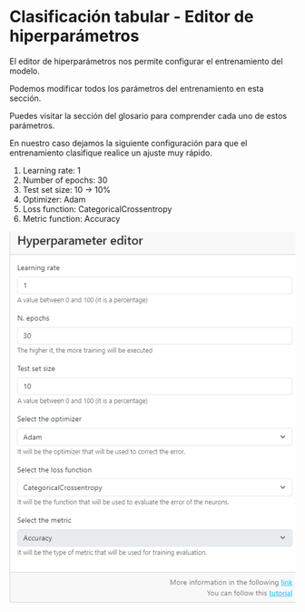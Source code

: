 # Clasificación tabular - Editor de hiperparámetros

El editor de hiperparámetros nos permite configurar el entrenamiento del modelo.

Podemos modificar todos los parámetros del entrenamiento en esta sección.

Puedes visitar la sección del glosario para comprender cada uno de estos parámetros.

En nuestro caso dejamos la siguiente configuración para que el entrenamiento clasifique realice un ajuste muy rápido.

1. Learning rate: 1
2. Number of epochs: 30
3. Test set size: 10 → 10%
4. Optimizer: Adam
5. Loss function: CategoricalCrossentropy
6. Metric function: Accuracy

![04-editor-hyperparameters.png {server}](../images/00-tabular-classification/04-editor-hyperparameters.png)